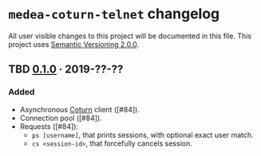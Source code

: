 `medea-coturn-telnet` changelog
=======================

All user visible changes to this project will be documented in this file. This project uses [Semantic Versioning 2.0.0].




## TBD [0.1.0] · 2019-??-??
[0.1.0]: /../../tree/medea-coturn-telnet-0.1.0/crates/medea-coturn-telnet

### Added

- Asynchronous [Coturn] client ([#84]).
- Connection pool ([#84]).
- Requests ([#84]):
    - `ps [username]`, that prints sessions, with optional exact user match.
    - `cs <session-id>`, that forcefully cancels session.

[#28]: /../../pull/84





[Semantic Versioning 2.0.0]: https://semver.org
[Coturn]: https://github.com/coturn/coturn
